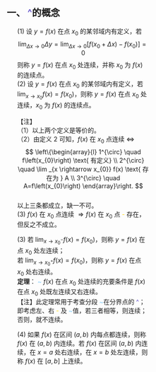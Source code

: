 <div style="float: left; width: 64%; padding: 1%;">

## 一、 <span style="color: SlateBlue;">^</span>的概念

<ul>

(1) 设 $y=f(x)$ 在点 $x_{0}$ 的某邻域内有定义，若  
$$
\lim _{\Delta x \rightarrow 0} \Delta y=\lim _{\Delta x \rightarrow 0}\left[f\left(x_{0}+\Delta x\right)-f\left(x_{0}\right)\right]=0
$$
则称 $y=f(x)$ 在点 $x_{0}$ 处连续，并称 $x_{0}$ 为 $f(x)$ 的连续点。  
(2) 设 $y=f(x)$ 在点 $x_{0}$ 的某邻域内有定义，若 $\lim _{x \rightarrow x_{0}} f(x)=f\left(x_{0}\right)$，则称 $y=f(x)$ 在点 $x_{0}$ 处连续，$x_{0}$ 为 $f(x)$ 的连续点。

【注】  
（1）以上两个定义是等价的。  
（2）由定义 2 可知，$f(x)$ 在 $x_{0}$ 点连续 $\Leftrightarrow$  
$$
\left\{\begin{array}{l} 
1^{\circ} \quad f\left(x_{0}\right) \text{ 有定义} \\ 
2^{\circ} \quad \lim _{x \rightarrow x_{0}} f(x) \text{ 存在为 } A \\ 
3^{\circ} \quad A=f\left(x_{0}\right) 
\end{array}\right.
$$  
以上三条都成立，缺一不可。  
(3) $f(x)$ 在 $x_{0}$ 点连续 $\Rightarrow f(x)$ 在 $x_{0}$ 点  <span style="color: Gold;">- </span>存在，但反之不成立。

(3) 若 $\lim _{x \rightarrow x_{0}^{-}} f(x)=f\left(x_{0}\right)$，则称 $y=f(x)$ 在点 $x_{0}$ 处左连续；  
若 $\lim _{x \rightarrow x_{0}^{+}} f(x)=f\left(x_{0}\right)$，则称 $y=f(x)$ 在点 $x_{0}$ 处右连续。  
**定理**： <span style="color: LightSkyBlue;">~</span> $f(x)$ 在点 $x_{0}$ 处连续的充要条件是 $f(x)$ 在点 $x_{0}$ 处既左连续又右连续。  
【注】此定理常用于考查分段 <span style="color: LightSkyBlue;">~</span>在分界点的 <span style="color: SlateBlue;">^</span>；即考虑左、右  <span style="color: Gold;">- </span>及 <span style="color: LightSkyBlue;">~</span>值，若三者相等，则连续；否则，就不连续。

(4) 如果 $f(x)$ 在区间 $(a, b)$ 内每点都连续，则称 $f(x)$ 在 $(a, b)$ 内连续。若 $f(x)$ 在区间 $(a, b)$ 内连续，在 $x=a$ 处右连续，在 $x=b$ 处左连续，则称 $f(x)$ 在 $[a, b]$ 上连续。

</ul>
</div>
<div style="float: right; width: 26%; padding: 1%;">

</div>
<div style="clear: both;"></div>
